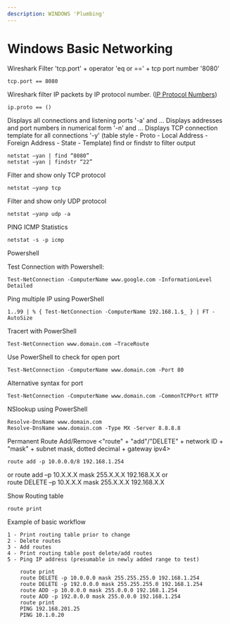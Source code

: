 ```yaml
---
description: WINDOWS 'Plumbing'
---
```


# Windows Basic Networking

Wireshark Filter 'tcp.port' + operator 'eq or ==' + tcp port number '8080'

```text
tcp.port == 8080
```

Wireshark filter IP packets by IP protocol number. \([IP Protocol Numbers](https://www.iana.org/assignments/protocol-numbers/protocol-numbers.xhtml)\)

```text
ip.proto == ()
```

Displays all connections and listening ports '-a' and ... Displays addresses and port numbers in numerical form '-n' and ... Displays TCP connection template for all connections '-y' \(table style - Proto - Local Address - Foreign Address - State - Template\) find or findstr to filter output

```text
netstat –yan | find “8080” 
netstat –yan | findstr “22”
```

Filter and show only TCP protocol

```text
netstat –yanp tcp
```

Filter and show only UDP protocol

```text
netstat –yanp udp -a
```

PING ICMP Statistics

```text
netstat -s -p icmp
```

Powershell

Test Connection with Powershell:

```text
Test-NetConnection -ComputerName www.google.com -InformationLevel Detailed
```

Ping multiple IP using PowerShell

```text
1..99 | % { Test-NetConnection -ComputerName 192.168.1.$_ } | FT -AutoSize
```

Tracert with PowerShell

```text
Test-NetConnection www.domain.com –TraceRoute
```

Use PowerShell to check for open port

```text
Test-NetConnection -ComputerName www.domain.com -Port 80
```

Alternative syntax for port

```text
Test-NetConnection -ComputerName www.domain.com -CommonTCPPort HTTP
```

NSlookup using PowerShell

```text
Resolve-DnsName www.domain.com
Resolve-DnsName www.domain.com -Type MX -Server 8.8.8.8
```

Permanent Route Add/Remove &lt;"route" + "add"/"DELETE" + network ID + "mask" + subnet mask, dotted decimal + gateway ipv4&gt;

```text
route add -p 10.0.0.0/8 192.168.1.254
```

or route add –p 10.X.X.X mask 255.X.X.X 192.168.X.X or  
route DELETE –p 10.X.X.X mask 255.X.X.X 192.168.X.X

Show Routing table

```text
route print
```

Example of basic workflow

```text
1 - Print routing table prior to change
2 - Delete routes
3 - Add routes
4 - Print routing table post delete/add routes
5 - Ping IP address (presumable in newly added range to test)

    route print
    route DELETE -p 10.0.0.0 mask 255.255.255.0 192.168.1.254
    route DELETE -p 192.0.0.0 mask 255.255.255.0 192.168.1.254
    route ADD -p 10.0.0.0 mask 255.0.0.0 192.168.1.254
    route ADD -p 192.0.0.0 mask 255.0.0.0 192.168.1.254
    route print
    PING 192.168.201.25
    PING 10.1.0.20
```

